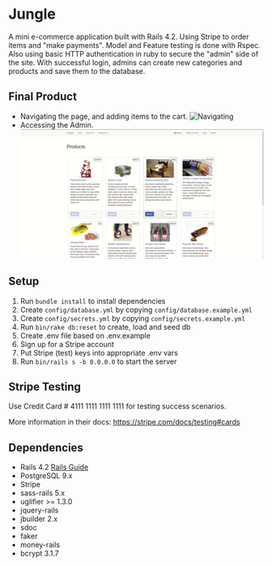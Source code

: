 # Jungle

A mini e-commerce application built with Rails 4.2. Using Stripe to order items and "make payments". Model and Feature testing is done with Rspec. Also using basic HTTP authentication in ruby to secure the "admin" side of the site. With successful login, admins can create new categories and products and save them to the database.

## Final Product

- Navigating the page, and adding items to the cart.
  ![Navigating](https://github.com/Sepehr-Sobhani/Jungle/blob/master/Docs/Part-1.gif)
- Accessing the Admin.
  ![Admin-Access](https://github.com/Sepehr-Sobhani/Jungle/blob/master/Docs/Part-2.gif)

## Setup

1. Run `bundle install` to install dependencies
2. Create `config/database.yml` by copying `config/database.example.yml`
3. Create `config/secrets.yml` by copying `config/secrets.example.yml`
4. Run `bin/rake db:reset` to create, load and seed db
5. Create .env file based on .env.example
6. Sign up for a Stripe account
7. Put Stripe (test) keys into appropriate .env vars
8. Run `bin/rails s -b 0.0.0.0` to start the server

## Stripe Testing

Use Credit Card # 4111 1111 1111 1111 for testing success scenarios.

More information in their docs: <https://stripe.com/docs/testing#cards>

## Dependencies

- Rails 4.2 [Rails Guide](http://guides.rubyonrails.org/v4.2/)
- PostgreSQL 9.x
- Stripe
- sass-rails 5.x
- uglifier >= 1.3.0
- jquery-rails
- jbuilder 2.x
- sdoc
- faker
- money-rails
- bcrypt 3.1.7
